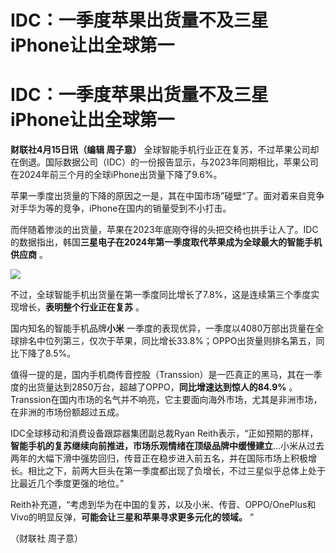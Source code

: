 # IDC：一季度苹果出货量不及三星 iPhone让出全球第一

# IDC：一季度苹果出货量不及三星 iPhone让出全球第一

**财联社4月15日讯（编辑 周子意）**
全球智能手机行业正在复苏，不过苹果公司却在倒退。国际数据公司（IDC）的一份报告显示，与2023年同期相比，苹果公司在2024年前三个月的全球iPhone出货量下降了9.6%。

苹果一季度出货量的下降的原因之一是，其在中国市场”碰壁“了。面对着来自竞争对手华为等的竞争，iPhone在国内的销量受到不小打击。

而伴随着惨淡的出货量，苹果在2023年底刚夺得的头把交椅也拱手让人了。IDC的数据指出，韩国**三星电子在2024年第一季度取代苹果成为全球最大的智能手机供应商**
。

![](https://inews.gtimg.com/om_bt/OfWZXvWwEAx8Vwl89uE5K4eBC3DmH4SIMxpVzVzcgYp_QAA/1000)

不过，全球智能手机出货量在第一季度同比增长了7.8%，这是连续第三个季度实现增长，**表明整个行业正在复苏** 。

国内知名的智能手机品牌**小米**
一季度的表现优异，一季度以4080万部出货量在全球排名中位列第三，仅次于苹果，同比增长33.8%；OPPO出货量则排名第五，同比下降了8.5%。

值得一提的是，国内手机商传音控股（Transsion）是一匹真正的黑马，其在一季度的出货量达到2850万台，超越了OPPO，**同比增速达到惊人的84.9%**
。Transsion在国内市场的名气并不响亮，它主要面向海外市场，尤其是非洲市场，在非洲的市场份额超过五成。

IDC全球移动和消费设备跟踪器集团副总裁Ryan
Reith表示，“正如预期的那样，**智能手机的复苏继续向前推进，市场乐观情绪在顶级品牌中缓慢建立**...小米从过去两年的大幅下滑中强势回归，传音正在稳步进入前五名，并在国际市场上积极增长。相比之下，前两大巨头在第一季度都出现了负增长，不过三星似乎总体上处于比最近几个季度更强的地位。”

Reith补充道，“考虑到华为在中国的复苏，以及小米、传音、OPPO/OnePlus和Vivo的明显反弹，**可能会让三星和苹果寻求更多元化的领域。** ”

（财联社 周子意）

